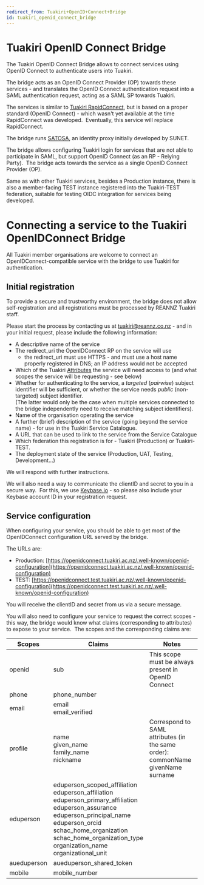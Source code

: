 ```yaml
---
redirect_from: Tuakiri+OpenID+Connect+Bridge
id: tuakiri_openid_connect_bridge
---
```

# Tuakiri OpenID Connect Bridge

The Tuakiri OpenID Connect Bridge allows to connect services using OpenID Connect to authenticate users into Tuakiri.

The bridge acts as an OpenID Connect Provider (OP) towards these services - and translates the OpenID Connect authentication request into a SAML authentication request, acting as a SAML SP towards Tuakiri.

The services is similar to [Tuakiri RapidConnect](https://rapidconnect.tuakiri.ac.nz/), but is based on a proper standard (OpenID Connect) - which wasn't yet available at the time RapidConnect was developed.  Eventually, this service will replace RapidConnect.

The bridge runs [SATOSA](https://github.com/IdentityPython/SATOSA), an identity proxy initially developed by SUNET.

The bridge allows configuring Tuakiri login for services that are not able to participate in SAML, but support OpenID Connect (as an RP - Relying Party).  The bridge acts towards the service as a single OpenID Connect Provider (OP).

Same as with other Tuakiri services, besides a Production instance, there is also a member-facing TEST instance registered into the Tuakiri-TEST federation, suitable for testing OIDC integration for services being developed.

# Connecting a service to the Tuakiri OpenIDConnect Bridge

All Tuakiri member organisations are welcome to connect an OpenIDConnect-compatible service with the bridge to use Tuakiri for authentication.

## Initial registration

To provide a secure and trustworthy environment, the bridge does not allow self-registration and all registrations must be processed by REANNZ Tuakiri staff.

Please start the process by contacting us at [tuakiri@reannz.co.nz](mailto:tuakiri@reannz.co.nz) - and in your initial request, please include the following information:

*   A descriptive name of the service
*   The redirect\_uri the OpenIDConnect RP on the service will use
    *   the redirect\_uri must use HTTPS - and must use a host name properly registered in DNS; an IP address would not be accepted
*   Which of the Tuakiri [Attributes](attributes) the service will need access to (and what scopes the service will be requesting - see below)
*   Whether for authenticating to the service, a _targeted_ (_pairwise_) subject identifier will be sufficient, or whether the service needs _public_ (non-targeted) subject identifier.  
    (The latter would only be the case when multiple services connected to the bridge independently need to receive matching subject identifiers).
*   Name of the organisation operating the service
*   A further (brief) description of the service (going beyond the service name) - for use in the Tuakiri Service Catalogue.
*   A URL that can be used to link to the service from the Service Catalogue
*   Which federation this registration is for - Tuakiri (Production) or Tuakiri-TEST.
*   The deployment state of the service (Production, UAT, Testing, Development...)

We will respond with further instructions.

We will also need a way to communicate the clientID and secret to you in a secure way.  For this, we use [Keybase.io](https://keybase.io/) - so please also include your Keybase account ID in your registration request.

## Service configuration

When configuring your service, you should be able to get most of the OpenIDConnect configuration URL served by the bridge.

The URLs are:

*   Production: [https://openidconnect.tuakiri.ac.nz/.well-known/openid-configuration](https://openidconnect.tuakiri.ac.nz/.well-known/openid-configuration)
*   TEST: [https://openidconnect.test.tuakiri.ac.nz/.well-known/openid-configuration](https://openidconnect.test.tuakiri.ac.nz/.well-known/openid-configuration)

You will receive the clientID and secret from us via a secure message.

You will also need to configure your service to request the correct scopes - this way, the bridge would know what claims (corresponding to attributes) to expose to your service.  The scopes and the corresponding claims are: 

| Scopes | Claims | Notes |
| --- | --- | --- |
| openid | sub | This scope must be always present in OpenID Connect |
| phone | phone\_number |     |
| email | email  <br>email\_verified |     |
| profile | name  <br>given\_name  <br>family\_name  <br>nickname | Correspond to SAML attributes (in the same order):  <br>commonName  <br>givenName  <br>surname |
| eduperson | eduperson\_scoped\_affiliation  <br>eduperson\_affiliation  <br>eduperson\_primary\_affiliation  <br>eduperson\_assurance  <br>eduperson\_principal\_name  <br>eduperson\_orcid  <br>schac\_home\_organization  <br>schac\_home\_organization\_type  <br>organization\_name  <br>organizational\_unit |     |
| aueduperson | aueduperson\_shared\_token |     |
| mobile | mobile\_number |     |
